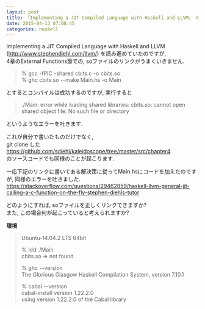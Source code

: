 ```yaml
---
layout: post
title: 「Implementing a JIT Compiled Language with Haskell and LLVM」 の4章におけるsoファイルのリンク方法について
date: 2015-04-13 07:08:45
categories: haskell
---
```

<p>Implementing a JIT Compiled Language with Haskell and LLVM (<a href="http://www.stephendiehl.com/llvm/" rel="nofollow noreferrer">http://www.stephendiehl.com/llvm/</a>) を読み進めていたのですが, <br>
4章のExternal Functions節での, soファイルのリンクがうまくいきません.</p>

<blockquote>
  <p>% gcc -fPIC -shared cbits.c -o cbits.so<br>
  % ghc cbits.so --make Main.hs -o Main</p>
</blockquote>

<p>とするとコンパイルは成功するのですが, 実行すると</p>

<blockquote>
  <p>./Main: error while loading shared libraries: cbits.so: cannot open shared object file: No such file or directory</p>
</blockquote>

<p>というようなエラーを吐きます.</p>

<p>これが自分で書いたものだけでなく, <br>
git clone した <a href="https://github.com/sdiehl/kaleidoscope/tree/master/src/chapter4" rel="nofollow noreferrer">https://github.com/sdiehl/kaleidoscope/tree/master/src/chapter4</a> <br>
のソースコードでも同様のことが起こります.</p>

<p>一応下記のリンクに書いてある解決策に従ってMain.hsにコードを加えたのですが, 同様のエラーを吐きました.<br>
<a href="https://stackoverflow.com/questions/29462859/haskell-llvm-general-jit-calling-a-c-function-on-the-fly-stephen-diehls-tutor">https://stackoverflow.com/questions/29462859/haskell-llvm-general-jit-calling-a-c-function-on-the-fly-stephen-diehls-tutor</a></p>

<p>どのようにすれば, soファイルを正しくリンクできますか?<br>
また, この場合何が起こっていると考えられますか?</p>

<p><strong>環境</strong></p>

<blockquote>
  <p>Ubuntu-14.04.2 LTS 64bit</p>
  
  <p>% ldd ./Main<br>
  cbits.so => not found</p>
  
  <p>% ghc --version<br>
  The Glorious Glasgow Haskell Compilation System, version 7.10.1</p>
  
  <p>% cabal --version<br>
  cabal-install version 1.22.2.0<br>
  using version 1.22.2.0 of the Cabal library</p>
</blockquote>

